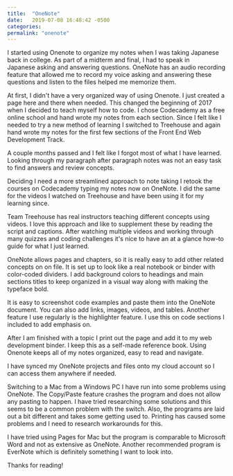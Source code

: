 ```yaml
---
title:  "OneNote"
date:   2019-07-08 16:48:42 -0500
categories: 
permalink: "onenote"
---
```

I started using Onenote to organize my notes when I was taking Japanese back in college. As part of a midterm and final, I had to speak in Japanese asking and answering questions. OneNote has an audio recording feature that allowed me to record my voice asking and answering these questions and listen to the files helped me memorize them.

At first, I didn't have a very organized way of using Onenote. I just created a page here and there when needed. This changed the beginning of 2017 when I decided to teach myself how to code. I chose Codecademy as a free online school and hand wrote my notes from each section. Since I felt like I needed to try a new method of learning I switched to Treehouse and again hand wrote my notes for the first few sections of the Front End Web Development Track.

A couple months passed and I felt like I forgot most of what I have learned.  Looking through my paragraph after paragraph notes was not an easy task to find answers and review concepts.

Deciding I need a more streamlined approach to note taking I retook the courses on Codecademy typing my notes now on OneNote. I did the same for the videos I watched on Treehouse and have been using it for my learning since.

Team Treehouse has real instructors teaching different concepts using videos. I love this approach and like to supplement these by reading the script and captions. After watching multiple videos and working through many quizzes and coding challenges it's nice to have an at a glance how-to guide for what I just learned.

OneNote allows pages and chapters, so it is really easy to add other related concepts on on file. It is set up to look like a real notebook or binder with color-coded dividers. I add background colors to headings and main sections titles to keep organized in a visual way along with making the typeface bold.

It is easy to screenshot code examples and paste them into the OneNote document. You can also add links, images, videos, and tables. Another feature I use regularly is the highlighter feature. I use this on code sections I included to add emphasis on.

After I am finished with a topic I print out the page and add it to my web development binder. I keep this as a self-made reference book. Using Onenote keeps all of my notes organized, easy to read and navigate.

I have synced my OneNote projects and files onto my cloud account so I can access them anywhere if needed.

Switching to a Mac from a Windows PC I have run into some problems using OneNote. The Copy/Paste feature crashes the program and does not allow any pasting to happen. I have tried researching some solutions and this seems to be a common problem with the switch. Also, the programs are laid out a bit different and takes some getting used to. Printing has caused some problems and I need to research workarounds for this.

I have tried using Pages for Mac but the program is comparable to Microsoft Word and not as extensive as OneNote. Another recommended program is EverNote which is definitely something I want to look into.

Thanks for reading! 